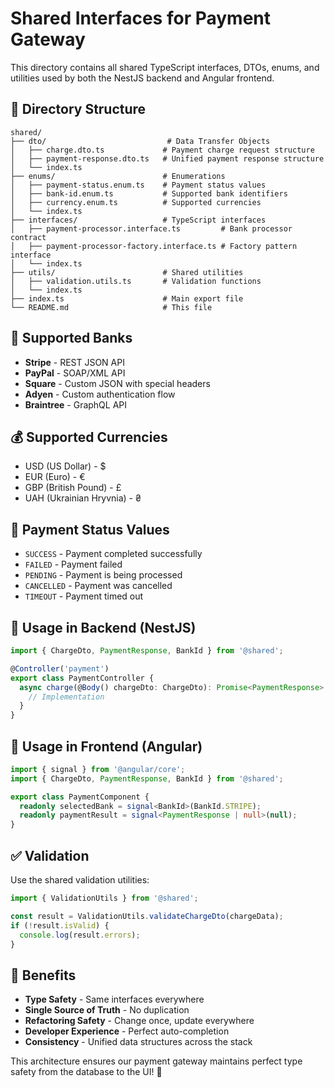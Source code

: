 # Shared Interfaces for Payment Gateway

This directory contains all shared TypeScript interfaces, DTOs, enums, and utilities used by both the NestJS backend and Angular frontend.

## 📁 Directory Structure

```
shared/
├── dto/                           # Data Transfer Objects
│   ├── charge.dto.ts             # Payment charge request structure
│   ├── payment-response.dto.ts   # Unified payment response structure
│   └── index.ts
├── enums/                        # Enumerations
│   ├── payment-status.enum.ts    # Payment status values
│   ├── bank-id.enum.ts           # Supported bank identifiers
│   ├── currency.enum.ts          # Supported currencies
│   └── index.ts
├── interfaces/                   # TypeScript interfaces
│   ├── payment-processor.interface.ts         # Bank processor contract
│   ├── payment-processor-factory.interface.ts # Factory pattern interface
│   └── index.ts
├── utils/                        # Shared utilities
│   ├── validation.utils.ts       # Validation functions
│   └── index.ts
├── index.ts                      # Main export file
└── README.md                     # This file
```

## 🏦 Supported Banks

- **Stripe** - REST JSON API
- **PayPal** - SOAP/XML API  
- **Square** - Custom JSON with special headers
- **Adyen** - Custom authentication flow
- **Braintree** - GraphQL API

## 💰 Supported Currencies

- USD (US Dollar) - $
- EUR (Euro) - €
- GBP (British Pound) - £
- UAH (Ukrainian Hryvnia) - ₴

## 🎯 Payment Status Values

- `SUCCESS` - Payment completed successfully
- `FAILED` - Payment failed
- `PENDING` - Payment is being processed
- `CANCELLED` - Payment was cancelled
- `TIMEOUT` - Payment timed out

## 🔧 Usage in Backend (NestJS)

```typescript
import { ChargeDto, PaymentResponse, BankId } from '@shared';

@Controller('payment')
export class PaymentController {
  async charge(@Body() chargeDto: ChargeDto): Promise<PaymentResponse> {
    // Implementation
  }
}
```

## 🎨 Usage in Frontend (Angular)

```typescript
import { signal } from '@angular/core';
import { ChargeDto, PaymentResponse, BankId } from '@shared';

export class PaymentComponent {
  readonly selectedBank = signal<BankId>(BankId.STRIPE);
  readonly paymentResult = signal<PaymentResponse | null>(null);
}
```

## ✅ Validation

Use the shared validation utilities:

```typescript
import { ValidationUtils } from '@shared';

const result = ValidationUtils.validateChargeDto(chargeData);
if (!result.isValid) {
  console.log(result.errors);
}
```

## 🔄 Benefits

- **Type Safety** - Same interfaces everywhere
- **Single Source of Truth** - No duplication
- **Refactoring Safety** - Change once, update everywhere
- **Developer Experience** - Perfect auto-completion
- **Consistency** - Unified data structures across the stack

This architecture ensures our payment gateway maintains perfect type safety from the database to the UI! 🚀 